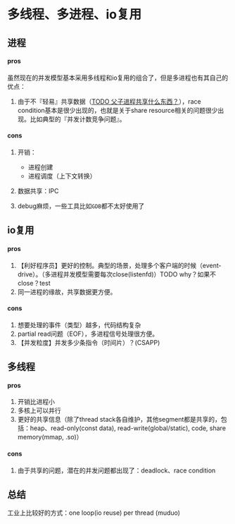 # 多线程、多进程、io复用


## 进程




#### pros

虽然现在的并发模型基本采用多线程和io复用的组合了，但是多进程也有其自己的优点：

1. 由于不『轻易』共享数据（[TODO 父子进程共享什么东西？](xxxxx)），race condition基本是很少出现的，也就是关于share resource相关的问题很少出现。比如典型的『并发计数竞争问题』。

#### cons

1. 开销：
    - 进程创建
    - 进程调度（上下文转换）

2. 数据共享：IPC
3. debug麻烦，一些工具比如`GDB`都不太好使用了

## io复用

#### pros

1. 【利好程序员】更好的控制。典型的场景，处理多个客户端的时候（event-drive）。（多进程并发模型需要每次close(listenfd)）TODO why？如果不close？test
2. 同一进程的缘故，共享数据更方便。

#### cons

1. 想要处理的事件（类型）越多，代码结构复杂
2. partial read问题（EOF），多进程信号处理很方便。
3. 【并发粒度】并发多少条指令（时间片）？(CSAPP)

## 多线程

#### pros

1. 开销比进程小
2. 多核上可以并行
3. 更好的共享信息（除了thread stack各自维护，其他segment都是共享的，包括：heap、read-only(const data), read-write(global/static), code, share memory(mmap, .so)）


#### cons

1. 由于共享的问题，潜在的并发问题都出现了：deadlock、race condition

## 总结

工业上比较好的方式：one loop(io reuse) per thread (muduo)
